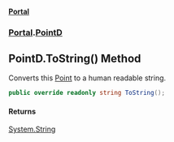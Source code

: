 #### [Portal](index.md 'index')
### [Portal](Portal.md 'Portal').[PointD](PointD.md 'Portal.PointD')

## PointD.ToString() Method

Converts this [Point](Point.md 'Portal.Point') to a human readable string.

```csharp
public override readonly string ToString();
```

#### Returns
[System.String](https://docs.microsoft.com/en-us/dotnet/api/System.String 'System.String')